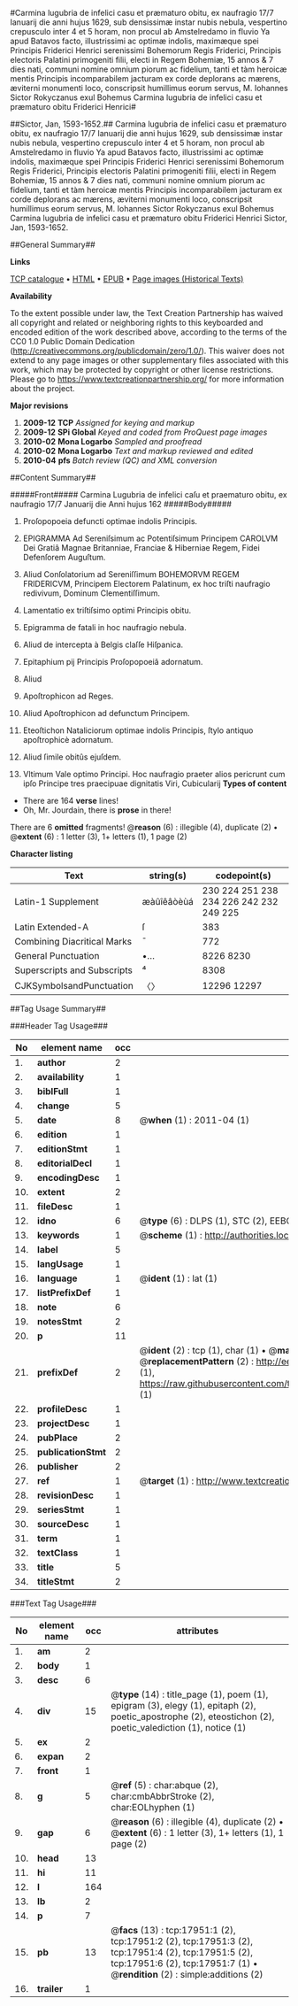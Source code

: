 #Carmina lugubria de infelici casu et præmaturo obitu, ex naufragio 17/7 Ianuarij die anni hujus 1629, sub densissimæ instar nubis nebula, vespertino crepusculo inter 4 et 5 horam, non procul ab Amstelredamo in fluvio Ya apud Batavos facto, illustrissimi ac optimæ indolis, maximæque spei Principis Friderici Henrici serenissimi Bohemorum Regis Friderici, Principis electoris Palatini primogeniti filii, electi in Regem Bohemiæ, 15 annos & 7 dies nati, communi nomine omnium piorum ac fidelium, tanti et tàm heroicæ mentis Principis incomparabilem jacturam ex corde deplorans ac mærens, æviterni monumenti loco, conscripsit humillimus eorum servus, M. Iohannes Sictor Rokyczanus exul Bohemus Carmina lugubria de infelici casu et præmaturo obitu Friderici Henrici#

##Sictor, Jan, 1593-1652.##
Carmina lugubria de infelici casu et præmaturo obitu, ex naufragio 17/7 Ianuarij die anni hujus 1629, sub densissimæ instar nubis nebula, vespertino crepusculo inter 4 et 5 horam, non procul ab Amstelredamo in fluvio Ya apud Batavos facto, illustrissimi ac optimæ indolis, maximæque spei Principis Friderici Henrici serenissimi Bohemorum Regis Friderici, Principis electoris Palatini primogeniti filii, electi in Regem Bohemiæ, 15 annos & 7 dies nati, communi nomine omnium piorum ac fidelium, tanti et tàm heroicæ mentis Principis incomparabilem jacturam ex corde deplorans ac mærens, æviterni monumenti loco, conscripsit humillimus eorum servus, M. Iohannes Sictor Rokyczanus exul Bohemus
Carmina lugubria de infelici casu et præmaturo obitu Friderici Henrici
Sictor, Jan, 1593-1652.

##General Summary##

**Links**

[TCP catalogue](http://www.ota.ox.ac.uk/tcp/)  • 
[HTML](http://tei.it.ox.ac.uk/tcp/Texts-HTML/free/A12/A12219.html)  • 
[EPUB](http://tei.it.ox.ac.uk/tcp/Texts-EPUB/free/A12/A12219.epub) • 
[Page images (Historical Texts)](https://historicaltexts.jisc.ac.uk/eebo-99852621e)

**Availability**

To the extent possible under law, the Text Creation Partnership has waived all copyright and related or neighboring rights to this keyboarded and encoded edition of the work described above, according to the terms of the CC0 1.0 Public Domain Dedication (http://creativecommons.org/publicdomain/zero/1.0/). This waiver does not extend to any page images or other supplementary files associated with this work, which may be protected by copyright or other license restrictions. Please go to https://www.textcreationpartnership.org/ for more information about the project.

**Major revisions**

1. __2009-12__ __TCP__ *Assigned for keying and markup*
1. __2009-12__ __SPi Global__ *Keyed and coded from ProQuest page images*
1. __2010-02__ __Mona Logarbo__ *Sampled and proofread*
1. __2010-02__ __Mona Logarbo__ *Text and markup reviewed and edited*
1. __2010-04__ __pfs__ *Batch review (QC) and XML conversion*

##Content Summary##

#####Front#####
Carmina Lugubria de infelici caſu et praematuro obitu, ex naufragio 17/7 Januarij die Anni hujus 162
#####Body#####

1. Proſopopoeia defuncti optimae indolis Principis.

1. EPIGRAMMA Ad Sereniſsimum ac Potentiſsimum Principem CAROLVM Dei Gratiâ Magnae Britanniae, Franciae & Hiberniae Regem, Fidei Defenſorem Auguſtum.

1. Aliud Conſolatorium ad Sereniſſimum BOHEMORVM REGEM FRIDERICVM, Principem Electorem Palatinum, ex hoc triſti naufragio redivivum, Dominum Clementiſſimum.

1. Lamentatio ex triſtiſsimo optimi Principis obitu.

1. Epigramma de fatali in hoc naufragio nebula.

1. Aliud de intercepta à Belgis claſſe Hiſpanica.

1. Epitaphium pij Principis Proſopopoeiâ adornatum.

1. Aliud

1. Apoſtrophicon ad Reges.

1. Aliud Apoſtrophicon ad defunctum Principem.

1. Eteoſtichon Nataliciorum optimae indolis Principis, ſtylo antiquo apoſtrophicè adornatum.

1. Aliud ſimile obitûs ejuſdem.

1. Vltimum Vale optimo Principi.
Hoc naufragio praeter alios pericrunt cum ipſo Principe tres praecipuae dignitatis Viri, Cubicularij
**Types of content**

  * There are 164 **verse** lines!
  * Oh, Mr. Jourdain, there is **prose** in there!

There are 6 **omitted** fragments! 
 @__reason__ (6) : illegible (4), duplicate (2)  •  @__extent__ (6) : 1 letter (3), 1+ letters (1), 1 page (2)

**Character listing**


|Text|string(s)|codepoint(s)|
|---|---|---|
|Latin-1 Supplement|æàûîêâòèùá|230 224 251 238 234 226 242 232 249 225|
|Latin Extended-A|ſ|383|
|Combining             Diacritical Marks|̄|772|
|General Punctuation|•…|8226 8230|
|Superscripts             and Subscripts|⁴|8308|
|CJKSymbolsandPunctuation|〈〉|12296 12297|

##Tag Usage Summary##

###Header Tag Usage###

|No|element name|occ|attributes|
|---|---|---|---|
|1.|__author__|2||
|2.|__availability__|1||
|3.|__biblFull__|1||
|4.|__change__|5||
|5.|__date__|8| @__when__ (1) : 2011-04 (1)|
|6.|__edition__|1||
|7.|__editionStmt__|1||
|8.|__editorialDecl__|1||
|9.|__encodingDesc__|1||
|10.|__extent__|2||
|11.|__fileDesc__|1||
|12.|__idno__|6| @__type__ (6) : DLPS (1), STC (2), EEBO-CITATION (1), PROQUEST (1), VID (1)|
|13.|__keywords__|1| @__scheme__ (1) : http://authorities.loc.gov/ (1)|
|14.|__label__|5||
|15.|__langUsage__|1||
|16.|__language__|1| @__ident__ (1) : lat (1)|
|17.|__listPrefixDef__|1||
|18.|__note__|6||
|19.|__notesStmt__|2||
|20.|__p__|11||
|21.|__prefixDef__|2| @__ident__ (2) : tcp (1), char (1)  •  @__matchPattern__ (2) : ([0-9\-]+):([0-9IVX]+) (1), (.+) (1)  •  @__replacementPattern__ (2) : http://eebo.chadwyck.com/downloadtiff?vid=$1&page=$2 (1), https://raw.githubusercontent.com/textcreationpartnership/Texts/master/tcpchars.xml#$1 (1)|
|22.|__profileDesc__|1||
|23.|__projectDesc__|1||
|24.|__pubPlace__|2||
|25.|__publicationStmt__|2||
|26.|__publisher__|2||
|27.|__ref__|1| @__target__ (1) : http://www.textcreationpartnership.org/docs/. (1)|
|28.|__revisionDesc__|1||
|29.|__seriesStmt__|1||
|30.|__sourceDesc__|1||
|31.|__term__|1||
|32.|__textClass__|1||
|33.|__title__|5||
|34.|__titleStmt__|2||


###Text Tag Usage###

|No|element name|occ|attributes|
|---|---|---|---|
|1.|__am__|2||
|2.|__body__|1||
|3.|__desc__|6||
|4.|__div__|15| @__type__ (14) : title_page (1), poem (1), epigram (3), elegy (1), epitaph (2), poetic_apostrophe (2), eteostichon (2), poetic_valediction (1), notice (1)|
|5.|__ex__|2||
|6.|__expan__|2||
|7.|__front__|1||
|8.|__g__|5| @__ref__ (5) : char:abque (2), char:cmbAbbrStroke (2), char:EOLhyphen (1)|
|9.|__gap__|6| @__reason__ (6) : illegible (4), duplicate (2)  •  @__extent__ (6) : 1 letter (3), 1+ letters (1), 1 page (2)|
|10.|__head__|13||
|11.|__hi__|11||
|12.|__l__|164||
|13.|__lb__|2||
|14.|__p__|7||
|15.|__pb__|13| @__facs__ (13) : tcp:17951:1 (2), tcp:17951:2 (2), tcp:17951:3 (2), tcp:17951:4 (2), tcp:17951:5 (2), tcp:17951:6 (2), tcp:17951:7 (1)  •  @__rendition__ (2) : simple:additions (2)|
|16.|__trailer__|1||
